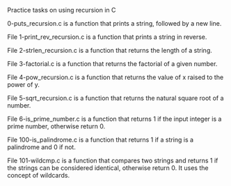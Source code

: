 Practice tasks on using recursion in C

0-puts_recursion.c is a function that prints a string, followed by a new line.

File 1-print_rev_recursion.c is a function that prints a string in reverse.

File 2-strlen_recursion.c is a function that returns the length of a string.

File 3-factorial.c is a function that returns the factorial of a given number.

File 4-pow_recursion.c is a function that returns the value of x raised to the power of y.

File 5-sqrt_recursion.c is a function that returns the natural square root of a number.

File 6-is_prime_number.c is a function that returns 1 if the input integer is a prime number, otherwise return 0.

File 100-is_palindrome.c is a function that returns 1 if a string is a palindrome and 0 if not.

File 101-wildcmp.c is a function that compares two strings and returns 1 if the strings can be considered identical, otherwise return 0. It uses the concept of wildcards.
